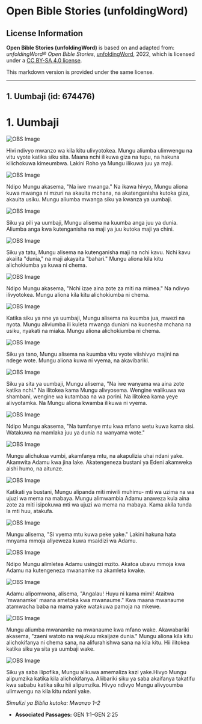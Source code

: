 # Open Bible Stories (unfoldingWord)

## License Information

**Open Bible Stories (unfoldingWord)** is based on and adapted from: _unfoldingWord® Open Bible Stories_, [unfoldingWord](https://unfoldingword.org/utw), 2022, which is licensed under a [CC BY-SA 4.0 license](https://creativecommons.org/licenses/by-sa/4.0/legalcode.en).

This markdown version is provided under the same license.



--------------------------------

## 1. Uumbaji (id: 674476)

1\. Uumbaji
===========

![OBS Image](https://cdn.door43.org/obs/jpg/360px/obs-en-01-01.jpg)

Hivi ndivyo mwanzo wa kila kitu ulivyotokea. Mungu aliumba ulimwengu na vitu vyote katika siku sita. Maana nchi ilikuwa giza na tupu, na hakuna kilichokuwa kimeumbwa. Lakini Roho ya Mungu ilikuwa juu ya maji.

![OBS Image](https://cdn.door43.org/obs/jpg/360px/obs-en-01-02.jpg)

Ndipo Mungu akasema, "Na iwe mwanga." Na ikawa hivyo, Mungu aliona kuwa mwanga ni mzuri na akauita mchana, na akatenganisha kutoka giza, akauita usiku. Mungu aliumba mwanga siku ya kwanza ya uumbaji.

![OBS Image](https://cdn.door43.org/obs/jpg/360px/obs-en-01-03.jpg)

Siku ya pili ya uumbaji, Mungu alisema na kuumba anga juu ya dunia. Aliumba anga kwa kutenganisha na maji ya juu kutoka maji ya chini.

![OBS Image](https://cdn.door43.org/obs/jpg/360px/obs-en-01-04.jpg)

Siku ya tatu, Mungu alisema na kutenganisha maji na nchi kavu. Nchi kavu akaiita "dunia," na maji akayaita "bahari." Mungu aliona kila kitu alichokiumba ya kuwa ni chema.

![OBS Image](https://cdn.door43.org/obs/jpg/360px/obs-en-01-05.jpg)

Ndipo Mungu akasema, "Nchi izae aina zote za miti na mimea." Na ndivyo ilivyotokea. Mungu aliona kila kitu alichokiumba ni chema.

![OBS Image](https://cdn.door43.org/obs/jpg/360px/obs-en-01-06.jpg)

Katika siku ya nne ya uumbaji, Mungu alisema na kuumba jua, mwezi na nyota. Mungu aliviumba ili kuleta mwanga duniani na kuonesha mchana na usiku, nyakati na miaka. Mungu aliona alichokiumba ni chema.

![OBS Image](https://cdn.door43.org/obs/jpg/360px/obs-en-01-07.jpg)

Siku ya tano, Mungu alisema na kuumba vitu vyote viishivyo majini na ndege wote. Mungu aliona kuwa ni vyema, na akavibariki.

![OBS Image](https://cdn.door43.org/obs/jpg/360px/obs-en-01-08.jpg)

Siku ya sita ya uumbaji, Mungu alisema, "Na iwe wanyama wa aina zote katika nchi." Na ilitokea kama Mungu alivyosema. Wengine walikuwa wa shambani, wengine wa kutambaa na wa porini. Na ilitokea kama yeye alivyotamka. Na Mungu aliona kwamba ilikuwa ni vyema.

![OBS Image](https://cdn.door43.org/obs/jpg/360px/obs-en-01-09.jpg)

Ndipo Mungu akasema, "Na tumfanye mtu kwa mfano wetu kuwa kama sisi. Watakuwa na mamlaka juu ya dunia na wanyama wote."

![OBS Image](https://cdn.door43.org/obs/jpg/360px/obs-en-01-10.jpg)

Mungu alichukua vumbi, akamfanya mtu, na akapulizia uhai ndani yake. Akamwita Adamu kwa jina lake. Akatengeneza bustani ya Edeni akamweka aishi humo, na aitunze.

![OBS Image](https://cdn.door43.org/obs/jpg/360px/obs-en-01-11.jpg)

Katikati ya bustani, Mungu alipanda miti miwili muhimu\- mti wa uzima na wa ujuzi wa mema na mabaya. Mungu alimwambia Adamu anaweza kula aina zote za miti isipokuwa mti wa ujuzi wa mema na mabaya. Kama akila tunda la mti huu, atakufa.

![OBS Image](https://cdn.door43.org/obs/jpg/360px/obs-en-01-12.jpg)

Mungu alisema, "Si vyema mtu kuwa peke yake." Lakini hakuna hata mnyama mmoja aliyeweza kuwa msaidizi wa Adamu.

![OBS Image](https://cdn.door43.org/obs/jpg/360px/obs-en-01-13.jpg)

Ndipo Mungu alimletea Adamu usingizi mzito. Akatoa ubavu mmoja kwa Adamu na kutengeneza mwanamke na akamleta kwake.

![OBS Image](https://cdn.door43.org/obs/jpg/360px/obs-en-01-14.jpg)

Adamu alipomwona, alisema, "Angalau! Huyu ni kama mimi! Ataitwa 'mwanamke' maana ametoka kwa mwanaume." Kwa maana mwanaume atamwacha baba na mama yake watakuwa pamoja na mkewe.

![OBS Image](https://cdn.door43.org/obs/jpg/360px/obs-en-01-15.jpg)

Mungu aliumba mwanamke na mwanaume kwa mfano wake. Akawabariki akasema, "zaeni watoto na wajukuu mkaijaze dunia." Mungu aliona kila kitu alichokifanya ni chema sana, na alifurahishwa sana na kila kitu. Hii ilitokea katika siku ya sita ya uumbaji wake.

![OBS Image](https://cdn.door43.org/obs/jpg/360px/obs-en-01-16.jpg)

Siku ya saba ilipofika, Mungu alikuwa amemaliza kazi yake.Hivyo Mungu alipumzika katika kila alichokifanya. Aliibariki siku ya saba akaifanya takatifu kwa sababu katika siku hii alipumzika. Hivyo ndivyo Mungu alivyoumba ulimwengu na kila kitu ndani yake.

*Simulizi ya Biblia kutoka: Mwanzo 1–2*

* **Associated Passages:** GEN 1:1–GEN 2:25

